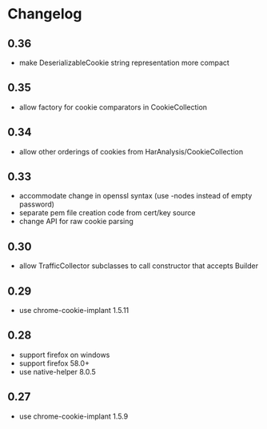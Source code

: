 Changelog
=========

0.36
----

* make DeserializableCookie string representation more compact

0.35
----

* allow factory for cookie comparators in CookieCollection

0.34
----

* allow other orderings of cookies from HarAnalysis/CookieCollection

0.33
----

* accommodate change in openssl syntax (use -nodes instead of empty password)
* separate pem file creation code from cert/key source
* change API for raw cookie parsing

0.30
----

* allow TrafficCollector subclasses to call constructor that accepts Builder

0.29
----

* use chrome-cookie-implant 1.5.11

0.28
----

* support firefox on windows
* support firefox 58.0+
* use native-helper 8.0.5

0.27
----

* use chrome-cookie-implant 1.5.9
